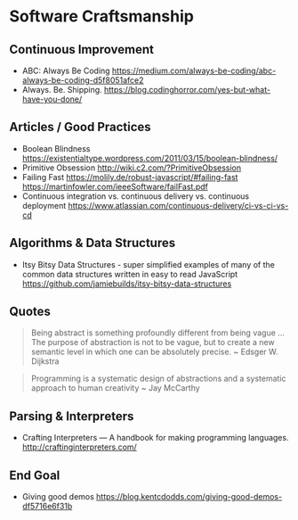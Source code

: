 # Software Craftsmanship

## Continuous Improvement

* ABC: Always Be Coding
  https://medium.com/always-be-coding/abc-always-be-coding-d5f8051afce2
* Always. Be. Shipping.
  https://blog.codinghorror.com/yes-but-what-have-you-done/

## Articles / Good Practices

* Boolean Blindness
  https://existentialtype.wordpress.com/2011/03/15/boolean-blindness/
* Primitive Obsession
  http://wiki.c2.com/?PrimitiveObsession
* Failing Fast
  https://molily.de/robust-javascript/#failing-fast https://martinfowler.com/ieeeSoftware/failFast.pdf
* Continuous integration vs. continuous delivery vs. continuous deployment
  https://www.atlassian.com/continuous-delivery/ci-vs-ci-vs-cd

## Algorithms & Data Structures

* Itsy Bitsy Data Structures - super simplified examples of many of the common data structures written in easy to read JavaScript
  https://github.com/jamiebuilds/itsy-bitsy-data-structures

## Quotes 

> Being abstract is something profoundly different from being vague … The purpose of abstraction is not to be vague, but to create a new semantic level in which one can be absolutely precise.
> ~ Edsger W. Dijkstra

> Programming is a systematic design of abstractions and a systematic approach to human creativity
> ~ Jay McCarthy 

## Parsing & Interpreters

* Crafting Interpreters — A handbook for making programming languages.
  http://craftinginterpreters.com/

## End Goal

* Giving good demos
  https://blog.kentcdodds.com/giving-good-demos-df5716e6f31b
